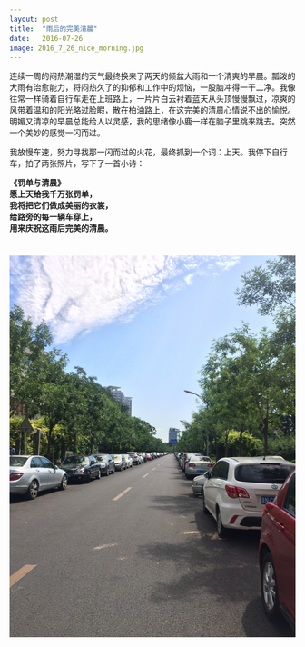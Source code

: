 ```yaml
---
layout: post
title:  "雨后的完美清晨"
date:   2016-07-26
image: 2016_7_26_nice_morning.jpg
---
```


连续一周的闷热潮湿的天气最终换来了两天的倾盆大雨和一个清爽的早晨。瓢泼的大雨有治愈能力，将闷热久了的抑郁和工作中的烦恼，一股脑冲得一干二净。我像往常一样骑着自行车走在上班路上，一片片白云衬着蓝天从头顶慢慢飘过，凉爽的风带着温和的阳光略过脸睱，散在柏油路上，在这完美的清晨心情说不出的愉悦。明媚又清凉的早晨总能给人以灵感，我的思绪像小鹿一样在脑子里跳来跳去。突然一个美妙的感觉一闪而过。
<!--more-->

我放慢车速，努力寻找那一闪而过的火花，最终抓到一个词：上天。我停下自行车，拍了两张照片，写下了一首小诗：


**《罚单与清晨》**<br>
**愿上天给我千万张罚单，**<br>
**我将把它们做成美丽的衣裳，**<br>
**给路旁的每一辆车穿上，**<br>
**用来庆祝这雨后完美的清晨。**<br>

# ![On_the_way_to_work](/assets/img/2016_7_26_on_the_way_to_work.jpg)


